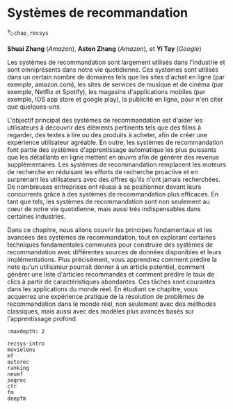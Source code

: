 # Systèmes de recommandation
:label:`chap_recsys` 

 
**Shuai Zhang** (*Amazon*), **Aston Zhang** (*Amazon*), et **Yi Tay** (*Google*)

Les systèmes de recommandation sont largement utilisés dans l'industrie et sont omniprésents dans notre vie quotidienne. Ces systèmes sont utilisés dans un certain nombre de domaines tels que les sites d'achat en ligne (par exemple, amazon.com), les sites de services de musique et de cinéma (par exemple, Netflix et Spotify), les magasins d'applications mobiles (par exemple, IOS app store et google play), la publicité en ligne, pour n'en citer que quelques-uns. 

L'objectif principal des systèmes de recommandation est d'aider les utilisateurs à découvrir des éléments pertinents tels que des films à regarder, des textes à lire ou des produits à acheter, afin de créer une expérience utilisateur agréable. En outre, les systèmes de recommandation font partie des systèmes d'apprentissage automatique les plus puissants que les détaillants en ligne mettent en œuvre afin de générer des revenus supplémentaires. Les systèmes de recommandation remplacent les moteurs de recherche en réduisant les efforts de recherche proactive et en surprenant les utilisateurs avec des offres qu'ils n'ont jamais recherchées. De nombreuses entreprises ont réussi à se positionner devant leurs concurrents grâce à des systèmes de recommandation plus efficaces. En tant que tels, les systèmes de recommandation sont non seulement au cœur de notre vie quotidienne, mais aussi très indispensables dans certaines industries.


Dans ce chapitre, nous allons couvrir les principes fondamentaux et les avancées des systèmes de recommandation, tout en explorant certaines techniques fondamentales communes pour construire des systèmes de recommandation avec différentes sources de données disponibles et leurs implémentations. Plus précisément, vous apprendrez comment prédire la note qu'un utilisateur pourrait donner à un article potentiel, comment générer une liste d'articles recommandés et comment prédire le taux de clics à partir de caractéristiques abondantes. Ces tâches sont courantes dans les applications du monde réel. En étudiant ce chapitre, vous acquerrez une expérience pratique de la résolution de problèmes de recommandation dans le monde réel, non seulement avec des méthodes classiques, mais aussi avec des modèles plus avancés basés sur l'apprentissage profond.

```toc
:maxdepth: 2

recsys-intro
movielens
mf
autorec
ranking
neumf
seqrec
ctr
fm
deepfm
```

